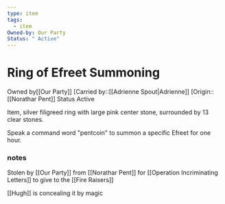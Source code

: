```yaml
---
type: item
tags:
  - item
Owned-by: Our Party
Status: " Active"
---
```


#  Ring of Efreet Summoning

<span class="dataview inline-field"><span class="inline-field-key">Owned by</span><span class="inline-field-value">[[Our Party]]</span></span>
[Carried by::[[Adrienne Spout|Adrienne]]
[Origin:: [[Norathar Pent]]
<span class="dataview inline-field"><span class="inline-field-key">Status</span><span class="inline-field-value"> Active</span></span>

Item, silver filigreed ring with large pink center stone, surrounded by 13 clear stones.

Speak a command word "pentcoin" to summon a specific Efreet for one hour.

### notes
Stolen by [[Our Party]] from [[Norathar Pent]] for [[Operation Incriminating Letters]] to give to the [[Fire Raisers]] 

[[Hugh]] is concealing it by magic
